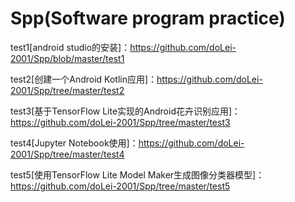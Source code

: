# Spp(Software program practice)

test1[android studio的安装]：https://github.com/doLei-2001/Spp/blob/master/test1

test2[创建一个Android Kotlin应用]：https://github.com/doLei-2001/Spp/tree/master/test2

test3[基于TensorFlow Lite实现的Android花卉识别应用]：https://github.com/doLei-2001/Spp/tree/master/test3

test4[Jupyter Notebook使用]：https://github.com/doLei-2001/Spp/tree/master/test4

test5[使用TensorFlow Lite Model Maker生成图像分类器模型]：https://github.com/doLei-2001/Spp/tree/master/test5
